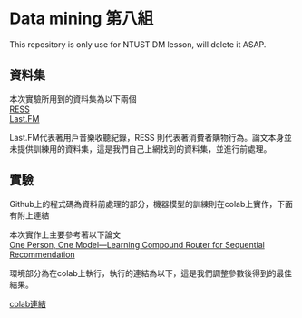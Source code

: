 # Data mining 第八組
This repository is only use for NTUST DM lesson, will delete it ASAP.
  
## 資料集
本次實驗所用到的資料集為以下兩個  
[RESS](https://www.kaggle.com/datasets/mkechinov/ecommerce-behavior-data-from-multi-category-store)  
[Last.FM](http://ocelma.net/MusicRecommendationDataset/lastfm-1K.html) 

Last.FM代表著用戶音樂收聽紀錄，RESS 則代表著消費者購物行為。論文本身並未提供訓練用的資料集，這是我們自己上網找到的資料集，並進行前處理。

## 實驗
Github上的程式碼為資料前處理的部分，機器模型的訓練則在colab上實作，下面有附上連結

本次實作上主要參考著以下論文  
[One Person, One Model—Learning Compound Router for Sequential Recommendation](https://ieeexplore.ieee.org/abstract/document/10027680)

環境部分為在colab上執行，執行的連結為以下，這是我們調整參數後得到的最佳結果。

[colab連結](https://colab.research.google.com/drive/1_ePySwyNEZUBCaRnrWT2Bl94bNrlLIdX?authuser=2#scrollTo=jNxIHBfhvMG6)
